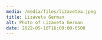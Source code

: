```yaml
---
media: /media/files/lizavetea.jpeg
title: Lizaveta German
alt: Photo of Lizaveta German
date: 2022-05-10T16:09:00-0500
---
```

